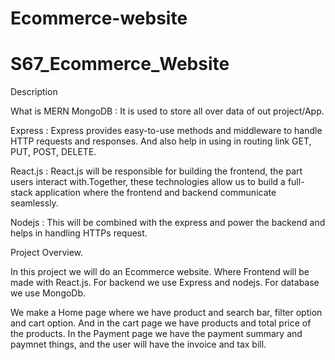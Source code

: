 
# Ecommerce-website
# S67_Ecommerce_Website

Description 

What is MERN 
MongoDB : It is used to store all over data of out project/App.

Express : Express provides easy-to-use methods and middleware to handle HTTP requests and responses. 
And also help in using in routing link GET, PUT, POST, DELETE.

React.js : React.js will be responsible for building the frontend, the part users interact with.Together, these technologies allow us to build a full-stack application where the frontend and backend communicate seamlessly.

Nodejs : This will be combined with the express and power the backend and helps in handling HTTPs request.

Project Overview.

In this project we will do an Ecommerce website. Where Frontend will be made with React.js. For backend we use Express and nodejs. For database we use MongoDb.

We make a Home page where we have product and search bar, filter option and cart option. And in the cart page we have products and total price of the products. In the Payment page we have the payment summary and paymnet things, 
and the user will have the invoice and tax bill. 

